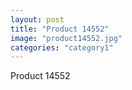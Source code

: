 ```yaml
---
layout: post
title: "Product 14552"
image: "product14552.jpg"
categories: "category1"
---
```

Product 14552
